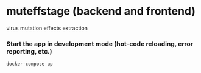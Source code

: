 # muteffstage (backend and frontend)

virus mutation effects extraction

### Start the app in development mode (hot-code reloading, error reporting, etc.)
```bash
docker-compose up
```